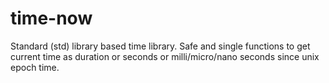 # time-now

Standard (std) library based time library. Safe and single functions to get current time as duration or seconds or milli/micro/nano seconds since unix epoch time.

